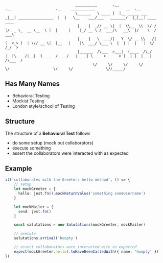 

									__________       .__                .__                    .__    ___________              __  .__                
									\______   \ ____ |  |__ _____ ___  _|__| ________________  |  |   \__    ___/___   _______/  |_|__| ____    ____  
									 |    |  _// __ \|  |  \\__  \\  \/ /  |/  _ \_  __ \__  \ |  |     |    |_/ __ \ /  ___/\   __\  |/    \  / ___\ 
									 |    |   \  ___/|   Y  \/ __ \\   /|  (  <_> )  | \// __ \|  |__   |    |\  ___/ \___ \  |  | |  |   |  \/ /_/  >
									 |______  /\___  >___|  (____  /\_/ |__|\____/|__|  (____  /____/   |____| \___  >____  > |__| |__|___|  /\___  / 
											\/     \/     \/     \/                          \/                    \/     \/               \//_____/



## Has Many Names

* Behavioral Testing
* Mockist Testing
* London style/school of Testing

## Structure

The structure of a **Behavioral Test** follows

* do some setup (mock out collaborators)
* execute something
* assert the collaborators were interacted with as expected

## Example

```typescript
it('collaborates with the Greeters hello method', () => {
	// setup
	let mockGreeter = {
	  hello: jest.fn().mockReturnValue('something someUsername')
	}

	let mockMailer = {
	  send: jest.fn()
	}

	const salutations = new Salutations(mockGreeter, mockMailer)

	// execute
	salutations.arrival('hoopty')

	// assert collaborators were interacted with as expected
	expect(mockGreeter.hello).toHaveBeenCalledWith({ name: 'hoopty' })
})
```
